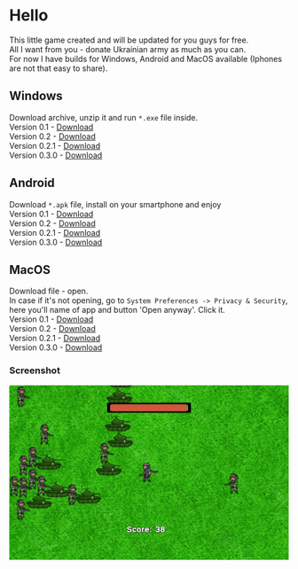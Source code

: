 # Hello
<p>This little game created and will be updated for you guys for free.<br>
 All I want from you - donate Ukrainian army as much as you can.<br>
 For now I have builds for Windows, Android and MacOS available (Iphones are not that easy to share).</p>

 ## Windows
 Download archive, unzip it and run `*.exe` file inside. <br> 
 Version 0.1 - [Download](https://github.com/egorlw26/Help-Ukraine-Game-Builds/releases/download/v0.1/HelpUkraine-0.1.zip)<br>
 Version 0.2 - [Download](https://github.com/egorlw26/Help-Ukraine-Game-Builds/releases/download/v0.2/HelpUkraine-0.2.zip)<br>
 Version 0.2.1 - [Download](https://github.com/egorlw26/Help-Ukraine-Game-Builds/releases/download/v0.2.1/HelpUkraine-0.2.1.zip)<br>
 Version 0.3.0 - [Download](https://github.com/egorlw26/Help-Ukraine-Game-Builds/releases/download/v0.3.0/HelpUkraine-0.3.0.zip)<br>

 ## Android
 Download `*.apk` file, install on your smartphone and enjoy<br>
 Version 0.1 - [Download](https://github.com/egorlw26/Help-Ukraine-Game-Builds/releases/download/v0.1/HelpUkraine-0.1.apk)<br>
 Version 0.2 - [Download](https://github.com/egorlw26/Help-Ukraine-Game-Builds/releases/download/v0.2/HelpUkraine-0.2.apk)<br>
 Version 0.2.1 - [Download](https://github.com/egorlw26/Help-Ukraine-Game-Builds/releases/download/v0.2.1/HelpUkraine-0.2.1.apk)<br>
 Version 0.3.0 - [Download](https://github.com/egorlw26/Help-Ukraine-Game-Builds/releases/download/v0.3.0/HelpUkraine-0.3.0.apk)<br>

 ## MacOS
 Download file - open.<br>
 In case if it's not opening, go to `System Preferences -> Privacy & Security`, here you'll name of app and button 'Open anyway'. Click it.<br>
 Version 0.1 - [Download](https://github.com/egorlw26/Help-Ukraine-Game-Builds/releases/download/v0.1/HelpUkraine-0.1.MacOS.zip)<br>
 Version 0.2 - [Download](https://github.com/egorlw26/Help-Ukraine-Game-Builds/releases/download/v0.2/HelpUkraine-0.2.MacOs.zip)<br>
 Version 0.2.1 - [Download](https://github.com/egorlw26/Help-Ukraine-Game-Builds/releases/download/v0.2.1/HelpUkraine-0.2.1.Mac.zip)<br>
 Version 0.3.0 - [Download](https://github.com/egorlw26/Help-Ukraine-Game-Builds/releases/download/v0.3.0/HelpUkraine-0.3.0.Mac.zip)<br>

### Screenshot
 ![](/Screenshots/photo_2022-04-11_00-27-46.jpg)

